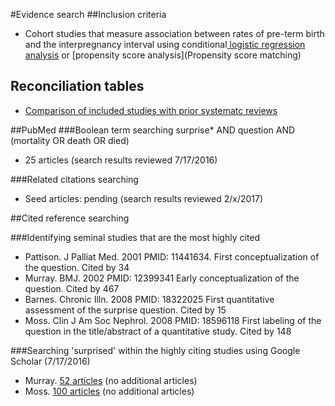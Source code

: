 #Evidence search
##Inclusion criteria
* Cohort studies that measure association between rates of pre-term birth and the interpregnancy interval using conditional[ logistic regression analysis](https://en.wikipedia.org/wiki/Conditional_logistic_regression) or [propensity score analysis](Propensity score matching)

## Reconciliation tables
* [Comparison of included studies with prior systematc reviews](../../tree/master/reconciliation-tables/)

##PubMed
###Boolean term searching
surprise\* AND question AND (mortality OR death OR died)
* 25 articles (search results reviewed 7/17/2016)

###Related citations searching
* Seed articles: pending (search results reviewed 2/x/2017)

##Cited reference searching

###Identifying seminal studies that are the most highly cited
- Pattison. J Palliat Med. 2001 PMID: 11441634. First conceptualization of the question. Cited by 34
- Murray. BMJ. 2002 PMID: 12399341  Early conceptualization of the question. Cited by 467
- Barnes. Chronic Illn. 2008 PMID: 18322025 First quantitative assessment of the surprise question.  Cited by 15
- Moss. Clin J Am Soc Nephrol. 2008 PMID: 18596118 First labeling of the question in the title/abstract of a quantitative study. Cited by 148

###Searching 'surprised' within the highly citing studies using Google Scholar (7/17/2016)
- Murray. [52 articles](https://scholar.google.com/scholar?q=surprised&btnG=&hl=en&as_sdt=2005&sciodt=0%2C5&cites=13471818729840465845&scipsc=1) (no additional articles)
- Moss.  [100 articles](https://scholar.google.com/scholar?q=surprised&btnG=&hl=en&as_sdt=2005&sciodt=0%2C5&cites=14324371999406552138&scipsc=1) (no additional articles)
